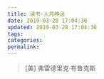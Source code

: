 ```yaml
---
title: 读书·人月神话
date: 2019-03-28 17:04:36
updated: 2019-03-28 17:04:36
tags:
categories:
permalink:
---
```


>[美] 弗雷德里克·布鲁克斯


